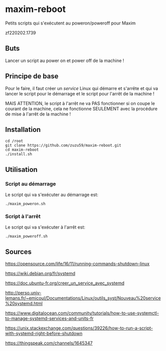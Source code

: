 # maxim-reboot
Petits scripts qui s'exécutent au poweron/poweroff pour Maxim

zf220202.1739

## Buts
Lancer un script au power on et power off de la machine !


## Principe de base
Pour le faire, il faut créer un *service* Linux qui démarre et s'arrête et qui va lancer le script pour le démarrage et le script pour l'arrêt de la machine !

MAIS ATTENTION, le script à l'arrêt ne va PAS fonctionner si on coupe le courant de la machine, cela ne fonctionne SEULEMENT avec la procédure de mise à l'arrêt de la machine !


## Installation
```
cd /root
git clone https://github.com/zuzu59/maxim-reboot.git
cd maxim-reboot
./install.sh
```


## Utilisation
### Script au démarrage
Le script qui va s'exécuter au démarrage est:
```
./maxim_poweron.sh
```


### Script à l'arrêt
Le script qui va s'exécuter à l'arrêt est:
```
./maxim_poweroff.sh
```


## Sources

https://opensource.com/life/16/11/running-commands-shutdown-linux

https://wiki.debian.org/fr/systemd

https://doc.ubuntu-fr.org/creer_un_service_avec_systemd

http://perso.univ-lemans.fr/~emicoul/Documentations/Linux/outils_syst/Nouveau%20service%20systemd.html

https://www.digitalocean.com/community/tutorials/how-to-use-systemctl-to-manage-systemd-services-and-units-fr

https://unix.stackexchange.com/questions/39226/how-to-run-a-script-with-systemd-right-before-shutdown

https://thingspeak.com/channels/1645347


